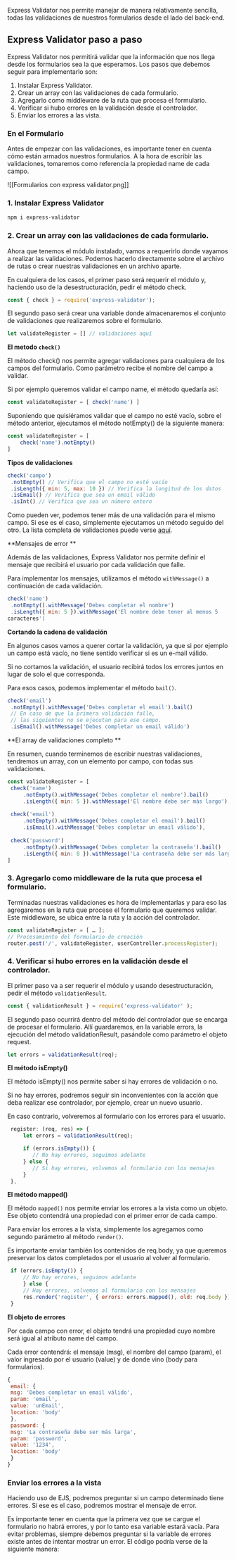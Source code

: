 Express Validator nos permite manejar de manera relativamente sencilla, todas las validaciones de nuestros formularios desde el lado del back-end.

## Express Validator paso a paso 

Express Validator nos permitirá validar que la información que nos llega desde los formularios sea la que esperamos. Los pasos que debemos seguir para implementarlo son: 
1. Instalar Express Validator. 
2. Crear un array con las validaciones de cada formulario. 
3. Agregarlo como middleware de la ruta que procesa el formulario. 
4. Verificar si hubo errores en la validación desde el controlador. 
5. Enviar los errores a las vista.

### En el Formulario

Antes de empezar con las validaciones, es importante tener en cuenta cómo están armados nuestros formularios. A la hora de escribir las validaciones, tomaremos como referencia la propiedad name de cada campo.

![[Formularios con express validator.png]]

### 1. Instalar Express Validator

```bash
npm i express-validator
```

### 2. Crear un array con las validaciones de cada formulario. 

Ahora que tenemos el módulo instalado, vamos a requerirlo donde vayamos a realizar las validaciones. Podemos hacerlo directamente sobre el archivo de rutas o crear nuestras validaciones en un archivo aparte. 

En cualquiera de los casos, el primer paso será requerir el módulo y, haciendo uso de la desestructuración, pedir el método check.

```js
const { check } = require('express-validator');
```

El segundo paso será crear una variable donde almacenaremos el conjunto de validaciones que realizaremos sobre el formulario.

```js
let validateRegister = [] // validaciones aquí
```

**El metodo ```check()```**

El método check() nos permite agregar validaciones para cualquiera de los campos del formulario. Como parámetro recibe el nombre del campo a validar. 

Si por ejemplo queremos validar el campo name, el método quedaría así:

```js
const validateRegister = [ check('name') ]
```

Suponiendo que quisiéramos validar que el campo no esté vacío, sobre el método anterior, ejecutamos el método notEmpty() de la siguiente manera:

```js
const validateRegister = [ 
	check('name').notEmpty() 
]
```

**Tipos de validaciones**

```js
check('campo')
 .notEmpty() // Verifica que el campo no esté vacío
 .isLength({ min: 5, max: 10 }) // Verifica la longitud de los datos
 .isEmail() // Verifica que sea un email válido
 .isInt() // Verifica que sea un número entero
```

Como pueden ver, podemos tener más de una validación para el mismo campo. Si ese es el caso, simplemente ejecutamos un método seguido del otro. La lista completa de validaciones puede verse [aquí](https://github.com/validatorjs/validator.js#validators).

**Mensajes de error **

Además de las validaciones, Express Validator nos permite definir el mensaje que recibirá el usuario por cada validación que falle. 

Para implementar los mensajes, utilizamos el método ```withMessage()``` a continuación de cada validación.

```js
check('name')
 .notEmpty().withMessage('Debes completar el nombre')
 .isLength({ min: 5 }).withMessage('El nombre debe tener al menos 5
caracteres')

```

**Cortando la cadena de validación**

En algunos casos vamos a querer cortar la validación, ya que si por ejemplo un campo está vacío, no tiene sentido verificar si es un e-mail válido. 

Si no cortamos la validación, el usuario recibirá todos los errores juntos en lugar de solo el que corresponda. 

Para esos casos, podemos implementar el método ```bail()```.

```js
check('email')
 .notEmpty().withMessage('Debes completar el email').bail()
 // En caso de que la primera validación falle,
 // las siguientes no se ejecutan para ese campo.
 .isEmail().withMessage('Debes completar un email válido')

```

**El array de validaciones completo **

En resumen, cuando terminemos de escribir nuestras validaciones, tendremos un array, con un elemento por campo, con todas sus validaciones.

```js
const validateRegister = [
 check('name')
	 .notEmpty().withMessage('Debes completar el nombre').bail()
	 .isLength({ min: 5 }).withMessage('El nombre debe ser más largo'),
	
 check('email')
	 .notEmpty().withMessage('Debes completar el email').bail()
	 .isEmail().withMessage('Debes completar un email válido'),
	
 check('password')
	 .notEmpty().withMessage('Debes completar la contraseña').bail()
	 .isLength({ min: 8 }).withMessage('La contraseña debe ser más larga')
]

```

### 3. Agregarlo como middleware de la ruta que procesa el formulario. 

Terminadas nuestras validaciones es hora de implementarlas y para eso las agregaremos en la ruta que procese el formulario que queremos validar. Este middleware, se ubica entre la ruta y la acción del controlador.

```js
const validateRegister = [ … ];
// Procesamiento del formulario de creación
router.post('/', validateRegister, userController.processRegister);
```


### 4. Verificar si hubo errores en la validación desde el controlador. 

El primer paso va a ser requerir el módulo y usando desestructuración, pedir el método ```validationResult```.

```js
const { validationResult } = require('express-validator' );
```

El segundo paso ocurrirá dentro del método del controlador que se encarga de procesar el formulario. Allí guardaremos, en la variable errors, la ejecución del método validationResult, pasándole como parámetro el objeto request.

```js
let errors = validationResult(req);
```

**El método isEmpty()**

El método isEmpty() nos permite saber si hay errores de validación o no. 

Si no hay errores, podremos seguir sin inconvenientes con la acción que deba realizar ese controlador, por ejemplo, crear un nuevo usuario. 

En caso contrario, volveremos al formulario con los errores para el usuario.

```js
 register: (req, res) => {
	 let errors = validationResult(req);

	 if (errors.isEmpty()) {
		// No hay errores, seguimos adelante
	 } else {
		// Si hay errores, volvemos al formulario con los mensajes
	 }
 },
```

**El método mapped()**

El método ```mapped()``` nos permite enviar los errores a la vista como un objeto. Ese objeto contendrá una propiedad con el primer error de cada campo. 

Para enviar los errores a la vista, simplemente los agregamos como segundo parámetro al método ```render()```. 

Es importante enviar también los contenidos de req.body, ya que queremos preservar los datos completados por el usuario al volver al formulario.

```js
 if (errors.isEmpty()) {
	 // No hay errores, seguimos adelante
	 } else {
	 // Hay errores, volvemos al formulario con los mensajes
	 res.render('register', { errors: errors.mapped(), old: req.body });
 }

```

**El objeto de errores**

Por cada campo con error, el objeto tendrá una propiedad cuyo nombre será igual al atributo name del campo. 

Cada error contendrá: el mensaje (msg), el nombre del campo (param), el valor ingresado por el usuario (value) y de donde vino (body para formularios).

```js
{
 email: {
 msg: 'Debes completar un email válido',
 param: 'email',
 value: 'unEmail',
 location: 'body'
 },
 password: {
 msg: 'La contraseña debe ser más larga',
 param: 'password',
 value: '1234',
 location: 'body'
 }
}
```

### Enviar los errores a la vista

Haciendo uso de EJS, podremos preguntar si un campo determinado tiene errores. Si ese es el caso, podremos mostrar el mensaje de error. 

Es importante tener en cuenta que la primera vez que se cargue el formulario no habrá errores, y por lo tanto esa variable estará vacía. Para evitar problemas, siempre debemos preguntar si la variable de errores existe antes de intentar mostrar un error. El código podría verse de la siguiente manera: